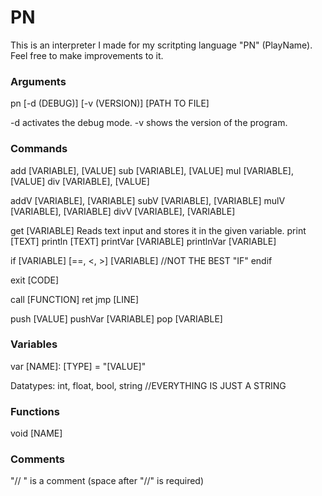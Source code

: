 # PN

This is an interpreter I made for my scritpting language "PN" (PlayName).
Feel free to make improvements to it.

### Arguments

  pn [-d (DEBUG)] [-v (VERSION)] [PATH TO FILE]
  
  -d activates the debug mode.
  -v shows the version of the program.
  

### Commands

  add [VARIABLE], [VALUE]
  sub [VARIABLE], [VALUE]
  mul [VARIABLE], [VALUE]
  div [VARIABLE], [VALUE]

  addV [VARIABLE], [VARIABLE]
  subV [VARIABLE], [VARIABLE]
  mulV [VARIABLE], [VARIABLE]
  divV [VARIABLE], [VARIABLE]
  
  get [VARIABLE]  Reads text input and stores it in the given variable.
  print [TEXT]
  println [TEXT]
  printVar [VARIABLE]
  printlnVar [VARIABLE]
  
  if [VARIABLE] [==, <, >] [VARIABLE] //NOT THE BEST "IF"
  endif
  
  exit [CODE]
  
  call [FUNCTION]
  ret
  jmp [LINE]
  
  push [VALUE]
  pushVar [VARIABLE]
  pop [VARIABLE]


### Variables

  var [NAME]: [TYPE] = "[VALUE]"
  
  Datatypes: int, float, bool, string //EVERYTHING IS JUST A STRING
  

### Functions

  void [NAME]


### Comments

  "// " is a comment (space after "//" is required)
